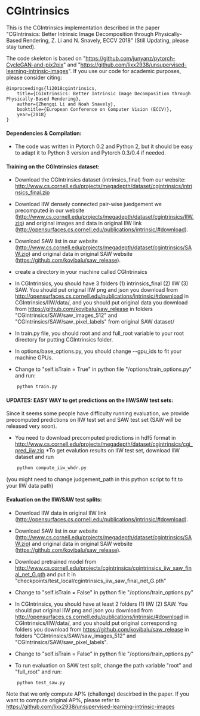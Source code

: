 # CGIntrinsics

This is the CGIntrinsics implementation described in the paper "CGIntrinsics: Better Intrinsic Image Decomposition through Physically-Based Rendering, Z. Li and N. Snavely, ECCV 2018" (Still Updating, please stay tuned).

The code skeleton is based on "https://github.com/junyanz/pytorch-CycleGAN-and-pix2pix" and "https://github.com/lixx2938/unsupervised-learning-intrinsic-images". If you use our code for academic purposes, please consider citing:

    @inproceedings{li2018cgintrinsics,
	  	title={CGIntrinsics: Better Intrinsic Image Decomposition through Physically-Based Rendering},
	  	author={Zhengqi Li and Noah Snavely},
	  	booktitle={European Conference on Computer Vision (ECCV)},
	  	year={2018}
	}
  

#### Dependencies & Compilation:
* The code was written in Pytorch 0.2 and Python 2, but it should be easy to adapt it to Python 3 version and Pytorch 0.3/0.4 if needed. 


#### Training on the CGIntrinsics dataset:
* Download the CGIntrinsics dataset (intrinsics_final) from our website: http://www.cs.cornell.edu/projects/megadepth/dataset/cgintrinsics/intrinsics_final.zip
* Download IIW densely connected pair-wise juedgement we precomputed in our website (http://www.cs.cornell.edu/projects/megadepth/dataset/cgintrinsics/IIW.zip) and original images and data in original IIW link (http://opensurfaces.cs.cornell.edu/publications/intrinsic/#download). 
* Download SAW list in our website (http://www.cs.cornell.edu/projects/megadepth/dataset/cgintrinsics/SAW.zip) and original data in original SAW website (https://github.com/kovibalu/saw_release).
* create a directory in your machine called CGIntrinsics
* In CGIntrinsics, you should have 3 folders (1) intrinsics_final (2) IIW (3) SAW. You should put original IIW png and json you download from http://opensurfaces.cs.cornell.edu/publications/intrinsic/#download in CGIntrinsics/IIW/data/, and you should put original data you download from https://github.com/kovibalu/saw_release in folders "CGIntrinsics/SAW/saw_images_512" and "CGIntrinsics/SAW/saw_pixel_labels" from original SAW dataset/

* In train.py file, you should root and and full_root variable to your root directory for putting CGIntrinsics folder. 
* In options/base_options.py, you should change --gpu_ids to fit your machine GPUs.
* Change to "self.isTrain = True" in python file "/options/train_options.py" and run:
```bash
    python train.py
```
#### UPDATES: EASY WAY to get predictions on the IIW/SAW test sets:
Since it seems some people have difficulty running evaluation, we provide precomputed predictions on IIW test set and SAW test set (SAW will be released very soon). 
* You need to download precomputed predictions in hdf5 format in http://www.cs.cornell.edu/projects/megadepth/dataset/cgintrinsics/cgi_pred_iiw.zip
*To get evalution results on IIW test set, download IIW dataset and run
```bash
    python compute_iiw_whdr.py
```
(you might need to change judgement_path in this python script to fit to your IIW data path)

#### Evaluation on the IIW/SAW test splits:
* Download IIW data in original IIW link (http://opensurfaces.cs.cornell.edu/publications/intrinsic/#download). 
* Download SAW list in our website (http://www.cs.cornell.edu/projects/megadepth/dataset/cgintrinsics/SAW.zip) and original data in original SAW website (https://github.com/kovibalu/saw_release).
* Download pretrained model from http://www.cs.cornell.edu/projects/cgintrinsics/cgintrinsics_iiw_saw_final_net_G.pth and put it in "checkpoints/test_local/cgintrinsics_iiw_saw_final_net_G.pth"
* Change to "self.isTrain = False" in python file "/options/train_options.py"
* In CGIntrinsics, you should have at least 2 folders (1) IIW (2) SAW. You should put original IIW png and json you download from http://opensurfaces.cs.cornell.edu/publications/intrinsic/#download in CGIntrinsics/IIW/data/, and you should put original corresponding folders you download from https://github.com/kovibalu/saw_release in folders "CGIntrinsics/SAW/saw_images_512" and "CGIntrinsics/SAW/saw_pixel_labels".
* Change to "self.isTrain = False" in python file "/options/train_options.py"

* To run evaluation on SAW test split, change the path variable "root" and "full_root" and run:
```bash
    python test_saw.py
```
Note that we only compute AP% (challenge) descirbed in the paper. If you want to compute original AP%, please refer to https://github.com/lixx2938/unsupervised-learning-intrinsic-images
